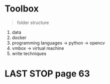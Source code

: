 # Toolbox

> folder structure

1. data
2. docker
3. programming languages
   -> python
   -> opencv
4. vmbox -> virtual machine
5. write techniques



# LAST STOP page 63
